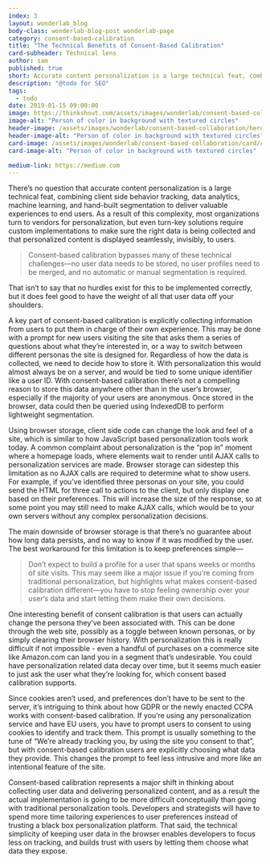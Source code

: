```yaml
---
index: 3
layout: wonderlab_blog
body-class: wonderlab-blog-post wonderlab-page
category: consent-based-calibration
title: "The Technical Benefits of Consent-Based Calibration"
card-subheader: Technical lens
author: sam
published: true
short: Accurate content personalization is a large technical feat, combining client side behavior tracking, data analytics, machine learning, and hand-built segmentation to deliver valuable experiences to end users. Consent-based calibration bypasses many of these technical challenges.
description: "@todo for SEO"
tags:
  - todo
date: 2019-01-15 09:00:00
image: https://thinkshout.com/assets/images/wonderlab/consent-based-collaboration/card/cbc-tech-card.jpg
image-alt: "Person of color in background with textured circles"
header-image: /assets/images/wonderlab/consent-based-collaboration/hero/cbc-tech.jpg
header-image-alt: "Person of color in background with textured circles"
card-image: /assets/images/wonderlab/consent-based-collaboration/card/cbc-tech-card.jpg
card-image-alt: "Person of color in background with textured circles"

medium-link: https://medium.com
---
```

There’s no question that accurate content personalization is a large technical feat, combining client side behavior tracking, data analytics, machine learning, and hand-built segmentation to deliver valuable experiences to end users. As a result of this complexity, most organizations turn to vendors for personalization, but even turn-key solutions require custom implementations to make sure the right data is being collected and that personalized content is displayed seamlessly, invisibly, to users.

>Consent-based calibration bypasses many of these technical challenges—no user data needs to be stored, no user profiles need to be merged, and no automatic or manual segmentation is required.

That isn’t to say that no hurdles exist for this to be implemented correctly, but it does feel good to have the weight of all that user data off your shoulders.

A key part of consent-based calibration is explicitly collecting information from users to put them in charge of their own experience. This may be done with a prompt for new users visiting the site that asks them a series of questions about what they’re interested in, or a way to switch between different personas the site is designed for. Regardless of how the data is collected, we need to decide how to store it. With personalization this would almost always be on a server, and would be tied to some unique identifier like a user ID. With consent-based calibration there’s not a compelling reason to store this data anywhere other than in the user’s browser, especially if the majority of your users are anonymous. Once stored in the browser, data could then be queried using IndexedDB to perform lightweight segmentation.

Using browser storage, client side code can change the look and feel of a site, which is similar to how JavaScript based personalization tools work today. A common complaint about personalization is the “pop in” moment where a homepage loads, where elements wait to render until AJAX calls to personalization services are made. Browser storage can sidestep this limitation as no AJAX calls are required to determine what to show users. For example, if you’ve identified three personas on your site, you could send the HTML for three call to actions to the client, but only display one based on their preferences. This will increase the size of the response, so at some point you may still need to make AJAX calls, which would be to your own servers without any complex personalization decisions.

The main downside of browser storage is that there’s no guarantee about how long data persists, and no way to know if it was modified by the user. The best workaround for this limitation is to keep preferences simple—

> Don’t expect to build a profile for a user that spans weeks or months of site visits. This may seem like a major issue if you’re coming from traditional personalization, but highlights what makes consent-based calibration different—you have to stop feeling ownership over your user’s data and start letting them make their own decisions.

One interesting benefit of consent calibration is that users can actually change the persona they’ve been associated with. This can be done through the web site, possibly as a toggle between known personas, or by simply clearing their browser history. With personalization this is really difficult if not impossible - even a handful of purchases on a commerce site like Amazon.com can land you in a segment that’s undesirable. You could have personalization related data decay over time, but it seems much easier to just ask the user what they’re looking for, which consent based calibration supports.

Since cookies aren’t used, and preferences don’t have to be sent to the server, it’s intriguing to think about how GDPR or the newly enacted CCPA works with consent-based calibration. If you’re using any personalization service and have EU users, you have to prompt users to consent to using cookies to identify and track them. This prompt is usually something to the tune of “We’re already tracking you, by using the site you consent to that”, but with consent-based calibration users are explicitly choosing what data they provide. This changes the prompt to feel less intrusive and more like an intentional feature of the site.

Consent-based calibration represents a major shift in thinking about collecting user data and delivering personalized content, and as a result the actual implementation is going to be more difficult conceptually than going with traditional personalization tools. Developers and strategists will have to spend more time tailoring experiences to user preferences instead of trusting a black box personalization platform. That said, the technical simplicity of keeping user data in the browser enables developers to focus less on tracking, and builds trust with users by letting them choose what data they expose.
